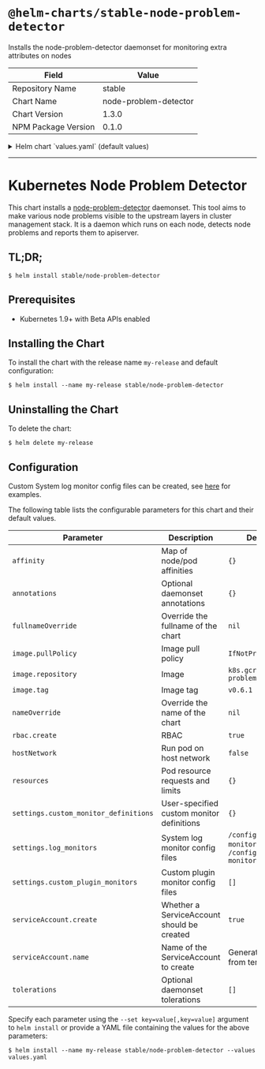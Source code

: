 # `@helm-charts/stable-node-problem-detector`

Installs the node-problem-detector daemonset for monitoring extra attributes on nodes

| Field               | Value                 |
| ------------------- | --------------------- |
| Repository Name     | stable                |
| Chart Name          | node-problem-detector |
| Chart Version       | 1.3.0                 |
| NPM Package Version | 0.1.0                 |

<details>

<summary>Helm chart `values.yaml` (default values)</summary>

```yaml
settings:
  # Custom monitor definitions to add to Node Problem Detector - to be
  # mounted at /custom-config. These are in addition to pre-packaged monitor
  # definitions provided within the default docker image available at /config:
  # https://github.com/kubernetes/node-problem-detector/tree/master/config
  custom_monitor_definitions:
    {}
    # docker-monitor-filelog.json: |
    #   {
    #     "plugin": "filelog",
    #     "pluginConfig": {
    #       "timestamp": "^time=\"(\\S*)\"",
    #       "message": "msg=\"([^\n]*)\"",
    #       "timestampFormat": "2006-01-02T15:04:05.999999999-07:00"
    #     },
    #     "logPath": "/var/log/docker.log",
    #     "lookback": "5m",
    #     "bufferSize": 10,
    #     "source": "docker-monitor",
    #     "conditions": [],
    #     "rules": [
    #       {
    #         "type": "temporary",
    #         "reason": "CorruptDockerImage",
    #         "pattern": "Error trying v2 registry: failed to register layer: rename /var/lib/docker/image/(.+) /var/lib/docker/image/(.+): directory not empty.*"
    #       }
    #     ]
    #   }
  log_monitors:
    - /config/kernel-monitor.json
    - /config/docker-monitor.json
    # An example of activating a custom log monitor definition in
    # Node Problem Detector
    # - /custom-config/docker-monitor-filelog.json
  custom_plugin_monitors: []

hostpath:
  logdir: /var/log/

image:
  repository: k8s.gcr.io/node-problem-detector
  tag: v0.6.1
  pullPolicy: IfNotPresent

nameOverride: ''
fullnameOverride: ''

rbac:
  create: true

# Flag to run Node Problem Detector on the host's network. This is typically
# not recommended, but may be useful for certain use cases.
hostNetwork: false

resources: {}

annotations: {}

tolerations: []

serviceAccount:
  # Specifies whether a ServiceAccount should be created
  create: true
  # The name of the ServiceAccount to use.
  # If not set and create is true, a name is generated using the fullname template
  name:

affinity: {}
```

</details>

---

# Kubernetes Node Problem Detector

This chart installs a [node-problem-detector](https://github.com/kubernetes/node-problem-detector) daemonset. This tool aims to make various node problems visible to the upstream layers in cluster management stack. It is a daemon which runs on each node, detects node problems and reports them to apiserver.

## TL;DR;

```console
$ helm install stable/node-problem-detector
```

## Prerequisites

- Kubernetes 1.9+ with Beta APIs enabled

## Installing the Chart

To install the chart with the release name `my-release` and default configuration:

```console
$ helm install --name my-release stable/node-problem-detector
```

## Uninstalling the Chart

To delete the chart:

```console
$ helm delete my-release
```

## Configuration

Custom System log monitor config files can be created, see [here](https://github.com/kubernetes/node-problem-detector/tree/master/config) for examples.

The following table lists the configurable parameters for this chart and their default values.

| Parameter                             | Description                                | Default                                                      |
| ------------------------------------- | ------------------------------------------ | ------------------------------------------------------------ |
| `affinity`                            | Map of node/pod affinities                 | `{}`                                                         |
| `annotations`                         | Optional daemonset annotations             | `{}`                                                         |
| `fullnameOverride`                    | Override the fullname of the chart         | `nil`                                                        |
| `image.pullPolicy`                    | Image pull policy                          | `IfNotPresent`                                               |
| `image.repository`                    | Image                                      | `k8s.gcr.io/node-problem-detector`                           |
| `image.tag`                           | Image tag                                  | `v0.6.1`                                                     |
| `nameOverride`                        | Override the name of the chart             | `nil`                                                        |
| `rbac.create`                         | RBAC                                       | `true`                                                       |
| `hostNetwork`                         | Run pod on host network                    | `false`                                                      |
| `resources`                           | Pod resource requests and limits           | `{}`                                                         |
| `settings.custom_monitor_definitions` | User-specified custom monitor definitions  | `{}`                                                         |
| `settings.log_monitors`               | System log monitor config files            | `/config/kernel-monitor.json`, `/config/docker-monitor.json` |
| `settings.custom_plugin_monitors`     | Custom plugin monitor config files         | `[]`                                                         |
| `serviceAccount.create`               | Whether a ServiceAccount should be created | `true`                                                       |
| `serviceAccount.name`                 | Name of the ServiceAccount to create       | Generated value from template                                |
| `tolerations`                         | Optional daemonset tolerations             | `[]`                                                         |

Specify each parameter using the `--set key=value[,key=value]` argument to `helm install` or provide a YAML file containing the values for the above parameters:

```console
$ helm install --name my-release stable/node-problem-detector --values values.yaml
```
